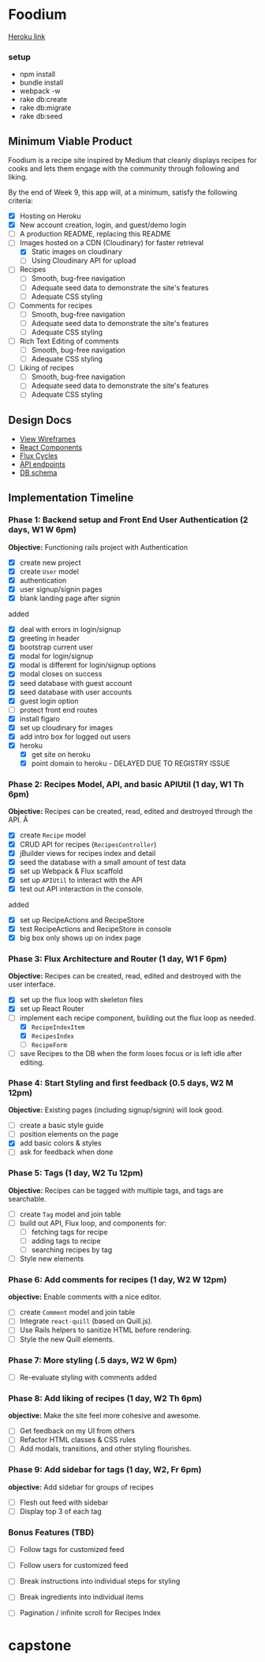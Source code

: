 # Foodium

[Heroku link][heroku]

[heroku]: http://foodium-aa.herokuapp.com

### setup
 - npm install
 - bundle install
 - webpack -w
 - rake db:create
 - rake db:migrate
 - rake db:seed

## Minimum Viable Product

Foodium is a recipe site inspired by Medium that cleanly displays recipes for cooks and lets them engage with the community through following and liking.

By the end of Week 9, this app will, at a minimum, satisfy the following criteria:

- [x] Hosting on Heroku
- [x] New account creation, login, and guest/demo login
- [ ] A production README, replacing this README
- [ ] Images hosted on a CDN (Cloudinary) for faster retrieval
  - [x] Static images on cloudinary
  - [ ] Using Cloudinary API for upload
- [ ] Recipes
  - [ ] Smooth, bug-free navigation
  - [ ] Adequate seed data to demonstrate the site's features
  - [ ] Adequate CSS styling
- [ ] Comments for recipes
  - [ ] Smooth, bug-free navigation
  - [ ] Adequate seed data to demonstrate the site's features
  - [ ] Adequate CSS styling
- [ ] Rich Text Editing of comments
  - [ ] Smooth, bug-free navigation
  - [ ] Adequate CSS styling
- [ ] Liking of recipes
  - [ ] Smooth, bug-free navigation
  - [ ] Adequate seed data to demonstrate the site's features
  - [ ] Adequate CSS styling

## Design Docs
* [View Wireframes][views]
* [React Components][components]
* [Flux Cycles][flux-cycles]
* [API endpoints][api-endpoints]
* [DB schema][schema]

[views]: docs/views.md
[components]: docs/components.md
[flux-cycles]: docs/flux-cycles.md
[api-endpoints]: docs/api-endpoints.md
[schema]: docs/schema.md

## Implementation Timeline

### Phase 1: Backend setup and Front End User Authentication (2 days, W1 W 6pm)

**Objective:** Functioning rails project with Authentication

- [x] create new project
- [x] create `User` model
- [x] authentication
- [x] user signup/signin pages
- [x] blank landing page after signin

added
- [x] deal with errors in login/signup
- [x] greeting in header
- [x] bootstrap current user
- [x] modal for login/signup
 - [x] modal is different for login/signup options
 - [x] modal closes on success
- [x] seed database with guest account
- [x] seed database with user accounts
- [x] guest login option
- [ ] protect front end routes
- [x] install figaro
- [x] set up cloudinary for images
- [x] add intro box for logged out users
- [x] heroku
  - [x] get site on heroku
  - [x] point domain to heroku - DELAYED DUE TO REGISTRY ISSUE

### Phase 2: Recipes Model, API, and basic APIUtil (1 day, W1 Th 6pm)

**Objective:** Recipes can be created, read, edited and destroyed through
the API.
Â
- [x] create `Recipe` model
- [x] CRUD API for recipes (`RecipesController`)
- [x] jBuilder views for recipes index and detail
- [x] seed the database with a small amount of test data
- [x] set up Webpack & Flux scaffold
- [x] set up `APIUtil` to interact with the API
- [x] test out API interaction in the console.

added
- [x] set up RecipeActions and RecipeStore
- [x] test RecipeActions and RecipeStore in console
- [x] big box only shows up on index page

### Phase 3: Flux Architecture and Router (1 day, W1 F 6pm)

**Objective:** Recipes can be created, read, edited and destroyed with the user interface.

- [x] set up the flux loop with skeleton files
- [x] set up React Router
- [ ] implement each recipe component, building out the flux loop as needed.
  - [x] `RecipeIndexItem`
  - [x] `RecipesIndex`
  - [ ] `RecipeForm`
- [ ] save Recipes to the DB when the form loses focus or is left idle after editing.

### Phase 4: Start Styling and first feedback (0.5 days, W2 M 12pm)

**Objective:** Existing pages (including signup/signin) will look good.

- [ ] create a basic style guide
- [ ] position elements on the page
- [x] add basic colors & styles
- [ ] ask for feedback when done

### Phase 5: Tags (1 day, W2 Tu 12pm)

**Objective:** Recipes can be tagged with multiple tags, and tags are searchable.

- [ ] create `Tag` model and join table
- [ ] build out API, Flux loop, and components for:
  - [ ] fetching tags for recipe
  - [ ] adding tags to recipe
  - [ ] searching recipes by tag
- [ ] Style new elements

### Phase 6: Add comments for recipes (1 day, W2 W 12pm)

**objective:** Enable comments with a nice editor.
- [ ] create `Comment` model and join table
- [ ] Integrate `react-quill` (based on Quill.js).
- [ ] Use Rails helpers to sanitize HTML before rendering.
- [ ] Style the new Quill elements.

### Phase 7: More styling (.5 days, W2 W 6pm)
- [ ] Re-evaluate styling with comments added

### Phase 8: Add liking of recipes (1 day, W2 Th 6pm)

**objective:** Make the site feel more cohesive and awesome.

- [ ] Get feedback on my UI from others
- [ ] Refactor HTML classes & CSS rules
- [ ] Add modals, transitions, and other styling flourishes.

### Phase 9: Add sidebar for tags (1 day, W2, Fr 6pm)

**objective:** Add sidebar for groups of recipes

- [ ] Flesh out feed with sidebar
- [ ] Display top 3 of each tag

### Bonus Features (TBD)
- [ ] Follow tags for customized feed
- [ ] Follow users for customized feed
- [ ] Break instructions into individual steps for styling
- [ ] Break ingredients into individual items
- [ ] Pagination / infinite scroll for Recipes Index


[phase-one]: docs/phases/phase1.md
[phase-two]: docs/phases/phase2.md
[phase-three]: docs/phases/phase3.md
[phase-four]: docs/phases/phase4.md
[phase-five]: docs/phases/phase5.md
# capstone
